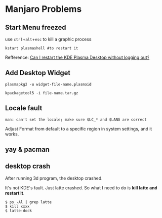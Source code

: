 
# Manjaro Problems

## Start Menu freezed

use `ctrl`+`alt`+`esc` to kill a graphic process

```console
kstart plasmashell #to restart it
```

Refference:
[Can I restart the KDE Plasma Desktop without logging out?](https://askubuntu.com/questions/481329/can-i-restart-the-kde-plasma-desktop-without-logging-out)

## Add Desktop Widget

```console
plasmapkg2 -u widget-file-name.plasmoid
```

```console
kpackagetool5 -i file-name.tar.gz
```

## Locale fault

```log
man: can't set the locale; make sure $LC_* and $LANG are correct
```

Adjust Format from default to a specific region in system settings, and it works.

## yay & pacman

## desktop crash

After running 3d program, the desktop crashed.

It's not KDE's fault. Just latte crashed. So what I need to do is **kill latte and restart it**.

```console
$ ps -Al | grep latte
$ kill xxxx
$ latte-dock
```
